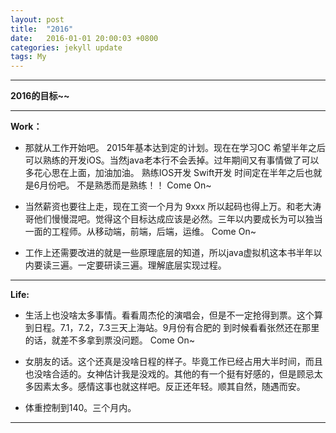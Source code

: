 ```yaml
---
layout: post
title:  "2016"
date:   2016-01-01 20:00:03 +0800
categories: jekyll update
tags: My
---
```


---

**2016的目标~~**

---

**Work：**

- 那就从工作开始吧。 2015年基本达到定的计划。现在在学习OC 希望半年之后可以熟练的开发iOS。当然java老本行不会丢掉。过年期间又有事情做了可以多花心思在上面，加油加油。
熟练IOS开发 Swift开发 时间定在半年之后也就是6月份吧。 不是熟悉而是熟练！！ Come On~


- 当然薪资也要往上走，现在工资一个月为 9xxx 所以起码也得上万。和老大涛哥他们慢慢混吧。觉得这个目标达成应该是必然。三年以内要成长为可以独当一面的工程师。从移动端，前端，后端，运维。 Come On~


- 工作上还需要改进的就是一些原理底层的知道，所以java虚拟机这本书半年以内要读三遍。一定要研读三遍。理解底层实现过程。

---


**Life:**

- 生活上也没啥太多事情。看看周杰伦的演唱会，但是不一定抢得到票。这个算到日程。7.1，7.2，7.3三天上海站。9月份有合肥的 到时候看看张然还在那里的话，就差不多拿到票没问题。 Come On~


- 女朋友的话。这个还真是没啥日程的样子。毕竟工作已经占用大半时间，而且也没啥合适的。女神估计我是没戏的。其他的有一个挺有好感的，但是顾忌太多因素太多。感情这事也就这样吧。反正还年轻。顺其自然，随遇而安。


- 体重控制到140。三个月内。

---
